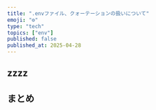 ```yaml
---
title: ".envファイル、クォーテーションの扱いについて"
emoji: "⚙️"
type: "tech"
topics: ["env"]
published: false
published_at: 2025-04-28
---
```


## zzzz

## まとめ
